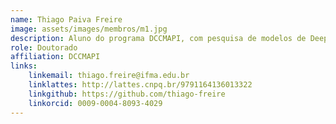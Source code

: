 ```yaml
---
name: Thiago Paiva Freire
image: assets/images/membros/m1.jpg
description: Aluno do programa DCCMAPI, com pesquisa de modelos de Deep Learning aplicados à segmentação de Imagens Médicas.
role: Doutorado
affiliation: DCCMAPI
links:
	linkemail: thiago.freire@ifma.edu.br
	linklattes: http://lattes.cnpq.br/9791164136013322
	linkgithub: https://github.com/thiago-freire
	linkorcid: 0009-0004-8093-4029
---
```


